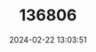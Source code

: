 ---
title: "136806"
category: "Saxatilomys paulinae"
draft: false
date: 2024-02-22 13:03:51
languages:
  English: ["Paulina’s Limestone Rat"]
---